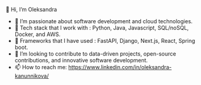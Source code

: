 👋 Hi, I’m Oleksandra 
- 👀 I’m passionate about software development and cloud technologies.
- 🌱 Tech stack that I work with : Python, Java, Javascript, SQL/noSQL, Docker, and AWS.
- 🌱 Frameworks that I have used : FastAPI, Django, Next.js, React, Spring boot.
- 💞️ I’m looking to contribute to data-driven projects, open-source contributions, and innovative software development.
- 📫 How to reach me: https://www.linkedin.com/in/oleksandra-kanunnikova/


<!---
kanunnikova23/kanunnikova23 is a ✨ special ✨ repository because its `README.md` (this file) appears on your GitHub profile.
You can click the Preview link to take a look at your changes.
--->
